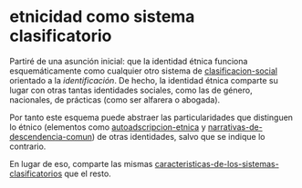 # etnicidad como sistema clasificatorio

Partiré de una asunción inicial: que la identidad étnica funciona esquemáticamente como cualquier otro sistema de [clasificacion-social](clasificacion-social.md) orientado a la *identificación*. De hecho, la identidad étnica comparte su lugar con otras tantas identidades sociales, como las de género, nacionales, de prácticas (como ser alfarera o abogada).

Por tanto este esquema puede abstraer las particularidades que distinguen lo étnico (elementos como [autoadscripcion-etnica](autoadscripcion-etnica.md) y [narrativas-de-descendencia-comun](narrativas-de-descendencia-comun.md)) de otras identidades, salvo que se indique lo contrario.

En lugar de eso, comparte las mismas [caracteristicas-de-los-sistemas-clasificatorios](caracteristicas-de-los-sistemas-clasificatorios.md) que el resto.
